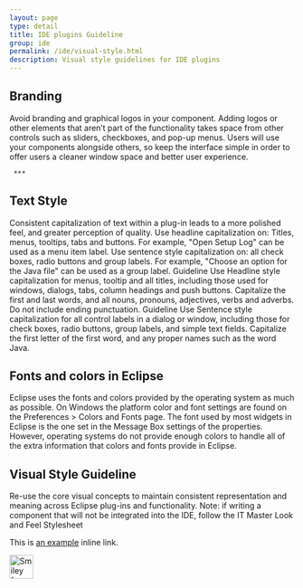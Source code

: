 ```yaml
---
layout: page
type: detail
title: IDE plugins Guideline
group: ide
permalink: /ide/visual-style.html
description: Visual style guidelines for IDE plugins
---
```


## Branding
Avoid branding and graphical logos in your component. Adding logos or other elements that aren’t part of the functionality takes space from other controls such as sliders, checkboxes, and pop-up menus. Users will use your components alongside others, so keep the interface simple in order to offer users a cleaner window space and better user experience.

	 ***


## Text Style
Consistent capitalization of text within a plug-in leads to a more polished feel, and greater perception of quality. Use headline capitalization on: Titles, menus, tooltips, tabs and buttons. For example, "Open Setup Log" can be used as a menu item label. Use sentence style capitalization on: all check boxes, radio buttons and group labels. For example, "Choose an option for the Java file" can be used as a group label. Guideline Use Headline style capitalization for menus, tooltip and all titles, including those used for windows, dialogs, tabs, column headings and push buttons. Capitalize the first and last words, and all nouns, pronouns, adjectives, verbs and adverbs. Do not include ending punctuation. Guideline Use Sentence style capitalization for all control labels in a dialog or window, including those for check boxes, radio buttons, group labels, and simple text fields. Capitalize the first letter of the first word, and any proper names such as the word Java.


## Fonts and colors in Eclipse
Eclipse uses the fonts and colors provided by the operating system as much as possible. On Windows the platform color and font settings are found on the Preferences > Colors and Fonts page. The font used by most widgets in Eclipse is the one set in the Message Box settings of the properties. However, operating systems do not provide enough colors to handle all of the extra information that colors and fonts provide in Eclipse. 



## Visual Style Guideline
Re-use the core visual concepts to maintain consistent representation and meaning across Eclipse plug-ins and functionality. 
Note: if writing a component that will not be integrated into the IDE, follow the IT Master Look and Feel Stylesheet
 
This is [an example](http://example.com/ "Title") inline link.

<img src="smiley.gif" alt="Smiley face" height="42" width="42">